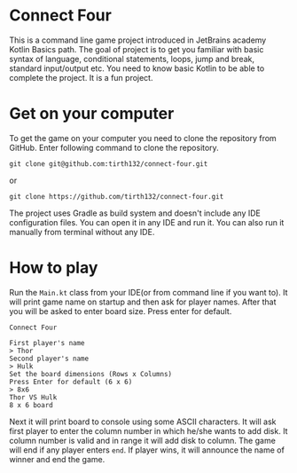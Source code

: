 # Connect Four
This is a command line game project introduced in JetBrains academy Kotlin
Basics path. The goal of project is to get you familiar with basic syntax of
language, conditional statements, loops, jump and break, standard input/output
etc. You need to know basic Kotlin to be able to complete the project. It is a 
fun project.

# Get on your computer
To get the game on your computer you need to clone the repository from GitHub.
Enter following command to clone the repository.
```
git clone git@github.com:tirth132/connect-four.git
```
or
```
git clone https://github.com/tirth132/connect-four.git
```
The project uses Gradle as build system and doesn't include any IDE
configuration files. You can open it in any IDE and run it. You can also run it
 manually from terminal without any IDE.
 
# How to play
Run the `Main.kt` class from your IDE(or from command line if you want to). It
will print game name on startup and then ask for player names. After that you
will be asked to enter board size. Press enter for default.
```
Connect Four

First player's name
> Thor
Second player's name
> Hulk
Set the board dimensions (Rows x Columns)
Press Enter for default (6 x 6)
> 8x6
Thor VS Hulk
8 x 6 board
```
Next it will print board to console using some ASCII characters. It will ask
first player to enter the column number in which he/she wants to add disk. It
column number is valid and in range it will add disk to column. The game will
end if any player enters `end`. If player wins, it will announce the name of
winner and end the game.
